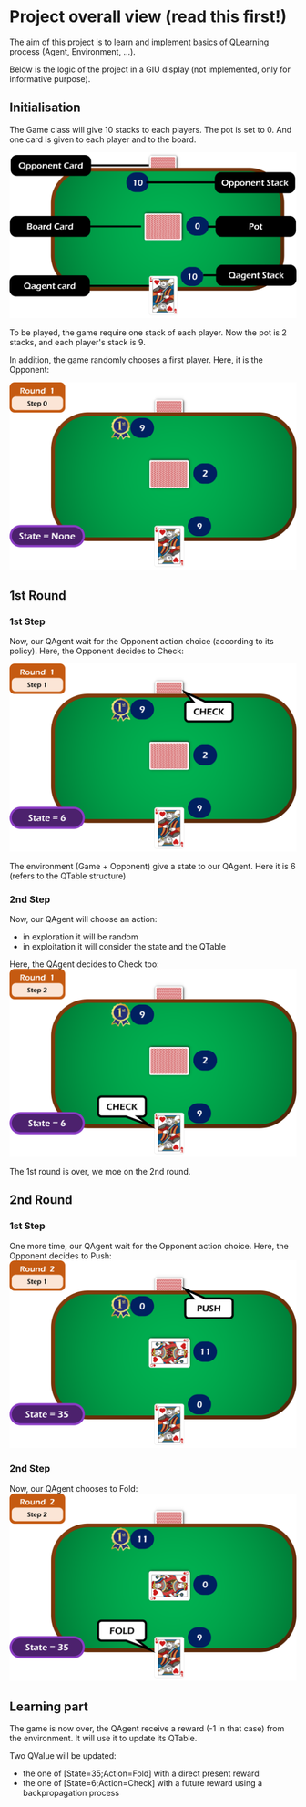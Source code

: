 # Project overall view (read this first!)

The aim of this project is to learn and implement basics of QLearning process (Agent, Environment, ...).

Below is the logic of the project in a GIU display (not implemented, only for informative purpose).

## Initialisation

The Game class will give 10 stacks to each players. The pot is set to 0. And one card is given to each player and to the board.

<img src="ressources/Picture0.png">

To be played, the game require one stack of each player. Now the pot is 2 stacks, and each player's stack is 9.

In addition, the game randomly chooses a first player. Here, it is the Opponent:

<img src="ressources/Picture1.png">

## 1st Round
### 1st Step

Now, our QAgent wait for the Opponent action choice (according to its policy). Here, the Opponent decides to Check:

<img src="ressources/Picture2.png">

The environment (Game + Opponent) give a state to our QAgent.
Here it is 6 (refers to the QTable structure)

### 2nd Step

Now, our QAgent will choose an action:
- in exploration it will be random
- in exploitation it will consider the state and the QTable

Here, the QAgent decides to Check too:
<img src="ressources/Picture3.png">

The 1st round is over, we moe on the 2nd round.

## 2nd Round
### 1st Step

One more time, our QAgent wait for the Opponent action choice. Here, the Opponent decides to Push:
<img src="ressources/Picture5.png">

### 2nd Step
Now, our QAgent chooses to Fold:
<img src="ressources/Picture6.png">


## Learning part
The game is now over, the QAgent receive a reward (-1 in that case) from the environment. It will use it to update its QTable.

Two QValue will be updated:
- the one of [State=35;Action=Fold] with a direct present reward
- the one of [State=6;Action=Check] with a future reward using a backpropagation process
